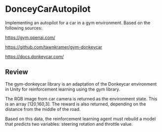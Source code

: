 # DonceyCarAutopilot

Implementing an autopilot for a car in a gym environment. Based on the following sources:

https://gym.openai.com/

https://github.com/tawnkramer/gym-donkeycar

https://docs.donkeycar.com/

## Review

The gym-donkeycar library is an adaptation of the Donkeycar environment in Unity for reinforcement learning using the gym library.

The RGB image from car camera is returned as the environment state. This is an array [120,160,3]. The reward is also returned, depending on the distance from the middle of the road. 

Based on this data, the reinforcement learning agent must rebuild a model that predicts two variables: steering rotation and throttle value.
